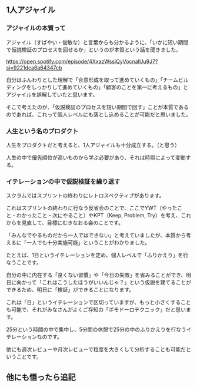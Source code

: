## 1人アジャイル

### アジャイルの本質って

アジャイル（すばやい・俊敏な）と言葉からも分かるように、「いかに短い期間で仮説検証のプロセスを回せるか」というのが本質という話を聞きました。

https://open.spotify.com/episode/4XxazWssiQyVocnaIUu9J7?si=9221dca6a64347cb

自分はふんわりとした理解で「合意形成を取って進めていくもの」「チームビルディングをしっかりして進めていくもの」「顧客のことを第一に考えるもの」とアジャイルを誤解していたと思います。

そこで考えたのが、「仮説検証のプロセスを短い期間で回す」ことが本質であるのであれば、これって個人レベルにも落とし込めることが可能だと思いました。

### 人生という名のプロダクト

人生をプロダクトだと考えると、1人アジャイルも十分成立する。（と思う）

人生の中で優先順位が高いものから学ぶ必要があり、それは時期によって変動する。

### イテレーションの中で仮説検証を繰り返す

スクラムではスプリントの終わりにレトロスペクティブがあります。

これはスプリントの終わりに行なう反省会のことで、ここでYWT（やったこと・わかったこと・次にやること）やKPT（Keep, Problem, Try）を考え、これからを見直して、目標にむきなおる会のことです。

「みんなでやるものだから一人ではできない」と考えていましたが、本質から考えるに「一人でも十分実施可能」ということがわかりました。

たとえば、1日というイテレーションを定め、個人レベルで「ふりかえり」を行なうことです。

自分の中に内在する「良くない習慣」や「今日の失敗」を省みることができ、明日に向かって「これはこうしたほうがいいんじゃ？」という仮説を建てることができるため、明日に「検証」ができることになります。

これは「日」というイテレーションで区切っていますが、もっと小さくすることも可能で、それがみなさんがよくご存知の「ポモドーロテクニック」だと思います。

25分という時間の中で集中し、5分間の休憩で25分の中のふりかえりを行なうイテレーションなのです。

他にも週次レビューや月次レビューで粒度を大きくして分析することも可能だということです。

## 他にも悟ったら追記